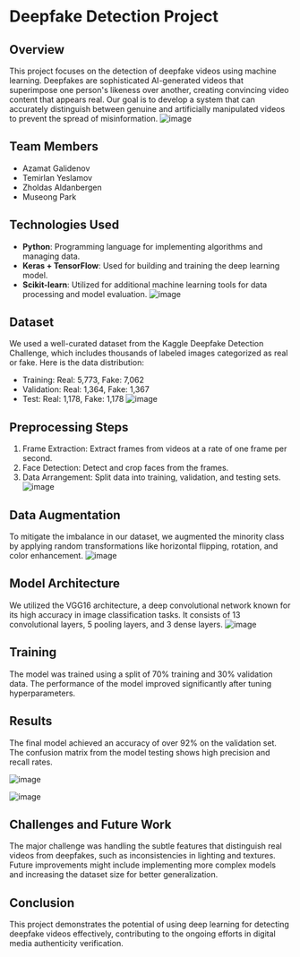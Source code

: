 # Deepfake Detection Project

## Overview
This project focuses on the detection of deepfake videos using machine learning. Deepfakes are sophisticated AI-generated videos that superimpose one person's likeness over another, creating convincing video content that appears real. Our goal is to develop a system that can accurately distinguish between genuine and artificially manipulated videos to prevent the spread of misinformation.
![image](https://github.com/kazanova777/deepfakedetection/assets/117648953/078e7a80-1a9f-4e51-a038-b1c778b5583e)

## Team Members
- Azamat Galidenov
- Temirlan Yeslamov
- Zholdas Aldanbergen
- Museong Park

## Technologies Used
- **Python**: Programming language for implementing algorithms and managing data.
- **Keras + TensorFlow**: Used for building and training the deep learning model.
- **Scikit-learn**: Utilized for additional machine learning tools for data processing and model evaluation.
![image](https://github.com/kazanova777/deepfakedetection/assets/117648953/10dc3670-0f2e-4721-8aa8-f5e48defca04)

## Dataset
We used a well-curated dataset from the Kaggle Deepfake Detection Challenge, which includes thousands of labeled images categorized as real or fake. Here is the data distribution:
- Training: Real: 5,773, Fake: 7,062
- Validation: Real: 1,364, Fake: 1,367
- Test: Real: 1,178, Fake: 1,178
![image](https://github.com/kazanova777/deepfakedetection/assets/117648953/97acbd73-6ab5-44a6-9809-c258b950466c)


## Preprocessing Steps
1. Frame Extraction: Extract frames from videos at a rate of one frame per second.
2. Face Detection: Detect and crop faces from the frames.
3. Data Arrangement: Split data into training, validation, and testing sets.
![image](https://github.com/kazanova777/deepfakedetection/assets/117648953/22583720-1b81-487f-a6ab-c4f04f71f895)


## Data Augmentation
To mitigate the imbalance in our dataset, we augmented the minority class by applying random transformations like horizontal flipping, rotation, and color enhancement.
![image](https://github.com/kazanova777/deepfakedetection/assets/117648953/18e57466-1164-46f1-be2e-c5fef7116b9e)


## Model Architecture
We utilized the VGG16 architecture, a deep convolutional network known for its high accuracy in image classification tasks. It consists of 13 convolutional layers, 5 pooling layers, and 3 dense layers.
![image](https://github.com/kazanova777/deepfakedetection/assets/117648953/b80d7d8c-8c45-416e-9223-ad4177a666cd)


## Training
The model was trained using a split of 70% training and 30% validation data. The performance of the model improved significantly after tuning hyperparameters.

## Results
The final model achieved an accuracy of over 92% on the validation set. The confusion matrix from the model testing shows high precision and recall rates.

![image](https://github.com/kazanova777/deepfakedetection/assets/117648953/a674adf6-3633-4e4c-a281-78f1016b0308)

![image](https://github.com/kazanova777/deepfakedetection/assets/117648953/383b1a96-b379-4b14-ac58-9af1a9b95121)


## Challenges and Future Work
The major challenge was handling the subtle features that distinguish real videos from deepfakes, such as inconsistencies in lighting and textures. Future improvements might include implementing more complex models and increasing the dataset size for better generalization.

## Conclusion
This project demonstrates the potential of using deep learning for detecting deepfake videos effectively, contributing to the ongoing efforts in digital media authenticity verification.

